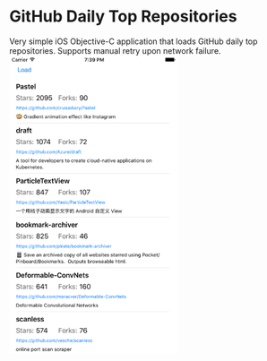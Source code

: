 # GitHub Daily Top Repositories
Very simple iOS Objective-C application that loads GitHub daily top repositories. Supports manual retry upon network failure.
<img src="https://raw.githubusercontent.com/artemik/github-top-ios/master/readme-images/main.png" width="300">